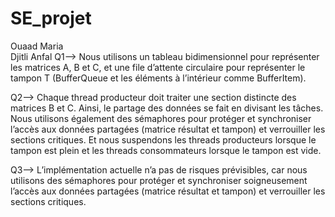 # SE_projet  
Ouaad Maria   
Djitli Anfal 
Q1-->  Nous utilisons un tableau bidimensionnel pour représenter les matrices A, B et C, et une file d’attente circulaire pour représenter le tampon T (BufferQueue et les éléments à l’intérieur comme BufferItem).

Q2-->  Chaque thread producteur doit traiter une section distincte des matrices B et C. Ainsi, le partage des données se fait en divisant les tâches. Nous utilisons également des sémaphores pour protéger et synchroniser l’accès aux données partagées (matrice résultat et tampon) et verrouiller les sections critiques. Et nous suspendons les threads producteurs lorsque le tampon est plein et les threads consommateurs lorsque le tampon est vide.

Q3-->  L’implémentation actuelle n’a pas de risques prévisibles, car nous utilisons des sémaphores pour protéger et synchroniser soigneusement l’accès aux données partagées (matrice résultat et tampon) et verrouiller les sections critiques.
